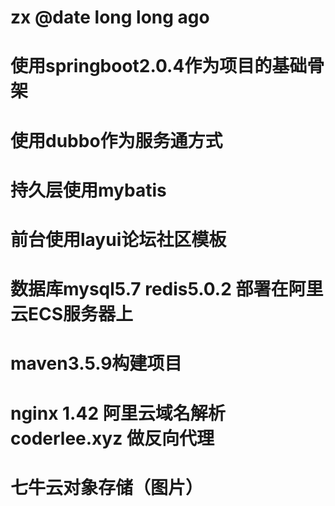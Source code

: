 # zx @date long long ago
# 使用springboot2.0.4作为项目的基础骨架
# 使用dubbo作为服务通方式
# 持久层使用mybatis
# 前台使用layui论坛社区模板
# 数据库mysql5.7  redis5.0.2  部署在阿里云ECS服务器上
# maven3.5.9构建项目
# nginx 1.42 阿里云域名解析coderlee.xyz 做反向代理
# 七牛云对象存储（图片）

        

